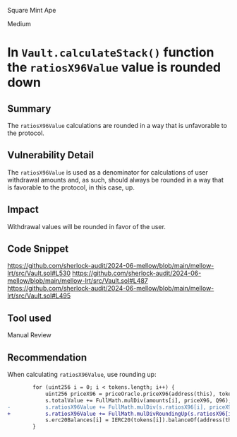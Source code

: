 Square Mint Ape

Medium

# In `Vault.calculateStack()` function the `ratiosX96Value` value is rounded down

## Summary

The `ratiosX96Value` calculations are rounded in a way that is unfavorable to the protocol.

## Vulnerability Detail

The `ratiosX96Value` is used as a denominator for calculations of user withdrawal amounts and, as such, should always be rounded in a way that is favorable to the protocol, in this case, up.

## Impact

Withdrawal values will be rounded in favor of the user.

## Code Snippet

https://github.com/sherlock-audit/2024-06-mellow/blob/main/mellow-lrt/src/Vault.sol#L530
https://github.com/sherlock-audit/2024-06-mellow/blob/main/mellow-lrt/src/Vault.sol#L487
https://github.com/sherlock-audit/2024-06-mellow/blob/main/mellow-lrt/src/Vault.sol#L495

## Tool used

Manual Review

## Recommendation

When calculating `ratiosX96Value`, use rounding up:

```diff
        for (uint256 i = 0; i < tokens.length; i++) {
            uint256 priceX96 = priceOracle.priceX96(address(this), tokens[i]);
            s.totalValue += FullMath.mulDiv(amounts[i], priceX96, Q96);
-           s.ratiosX96Value += FullMath.mulDiv(s.ratiosX96[i], priceX96, Q96);
+           s.ratiosX96Value += FullMath.mulDivRoundingUp(s.ratiosX96[i], priceX96, Q96);
            s.erc20Balances[i] = IERC20(tokens[i]).balanceOf(address(this));
        }
```